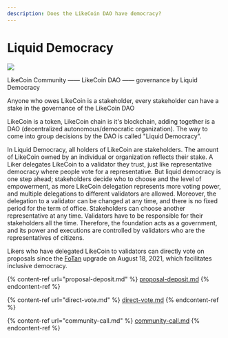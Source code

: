 ```yaml
---
description: Does the LikeCoin DAO have democracy?
---
```


# Liquid Democracy

![](../../.gitbook/assets/LikeCoin\_Staking\_Rewards\_voting\_eng.png)

LikeCoin Community —— LikeCoin DAO —— governance by Liquid Democracy

Anyone who owes LikeCoin is a stakeholder, every stakeholder can have a stake in the governance of the LikeCoin DAO



LikeCoin is a token, LikeCoin chain is it's blockchain, adding together is a DAO (decentralized autonomous/democratic organization).&#x20;The way to come into group decisions by the DAO is called "Liquid Democracy".



In Liquid Democracy, all holders of LikeCoin are stakeholders. The amount of LikeCoin owned by an individual or organization reflects their stake. A Liker delegates LikeCoin to a validator they trust, just like representative democracy where people vote for a representative. But liquid democracy is one step ahead; stakeholders decide who to choose and the level of empowerment, as more LikeCoin delegation represents more voting power, and multiple delegations to different validators are allowed. Moreover, the delegation to a validator can be changed at any time, and there is no fixed period for the term of office. Stakeholders can choose another representative at any time. Validators have to be responsible for their stakeholders all the time. Therefore, the foundation acts as a government, and its power and executions are controlled by validators who are the representatives of citizens.

Likers who have delegated LikeCoin to validators can directly vote on proposals since the [FoTan](https://cloudflare-ipfs.com/ipfs/Qmb7AYNsbRJ95dWXCYCkUbpypAVfuxMZwB1D8wFHfwrLyc/) upgrade on August 18, 2021, which facilitates inclusive democracy.

{% content-ref url="proposal-deposit.md" %}
[proposal-deposit.md](proposal-deposit.md)
{% endcontent-ref %}

{% content-ref url="direct-vote.md" %}
[direct-vote.md](direct-vote.md)
{% endcontent-ref %}

{% content-ref url="community-call.md" %}
[community-call.md](community-call.md)
{% endcontent-ref %}
